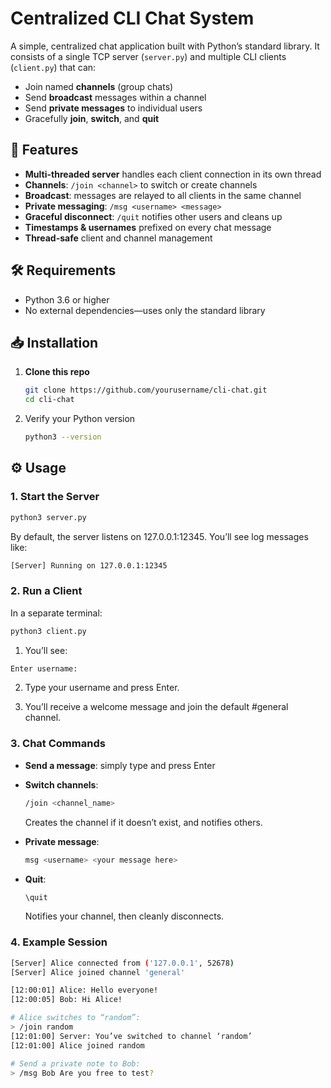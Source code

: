 # Centralized CLI Chat System

A simple, centralized chat application built with Python’s standard library. It consists of a single TCP server (`server.py`) and multiple CLI clients (`client.py`) that can:

- Join named **channels** (group chats)  
- Send **broadcast** messages within a channel  
- Send **private messages** to individual users  
- Gracefully **join**, **switch**, and **quit**  

## 🚀 Features

- **Multi-threaded server** handles each client connection in its own thread  
- **Channels**: `/join <channel>` to switch or create channels  
- **Broadcast**: messages are relayed to all clients in the same channel  
- **Private messaging**: `/msg <username> <message>`  
- **Graceful disconnect**: `/quit` notifies other users and cleans up  
- **Timestamps & usernames** prefixed on every chat message  
- **Thread-safe** client and channel management  


## 🛠️ Requirements

- Python 3.6 or higher  
- No external dependencies—uses only the standard library  


## 📥 Installation

1. **Clone this repo**  
   ```bash
   git clone https://github.com/yourusername/cli-chat.git
   cd cli-chat
   ```

2. Verify your Python version
    ```bash
    python3 --version
    ```

## ⚙️ Usage

### 1. Start the Server

```bash
python3 server.py
```

By default, the server listens on 127.0.0.1:12345. You’ll see log messages like:

```bash
[Server] Running on 127.0.0.1:12345
```

### 2. Run a Client

In a separate terminal:

```bash
python3 client.py
```

1. You’ll see:

```bash
Enter username:
```

2. Type your username and press Enter.

3. You’ll receive a welcome message and join the default #general channel.

### 3. Chat Commands

- **Send a message**: simply type and press Enter

- **Switch channels**:

    ```bash
    /join <channel_name>
    ```
    Creates the channel if it doesn’t exist, and notifies others.

- **Private message**:

    ```bash
    msg <username> <your message here>
    ```

- **Quit**:

    ```bash
    \quit
    ```

    Notifies your channel, then cleanly disconnects.

### 4. Example Session

```bash
[Server] Alice connected from ('127.0.0.1', 52678)
[Server] Alice joined channel 'general'

[12:00:01] Alice: Hello everyone!
[12:00:05] Bob: Hi Alice!

# Alice switches to “random”:
> /join random
[12:01:00] Server: You’ve switched to channel ‘random’
[12:01:00] Alice joined random

# Send a private note to Bob:
> /msg Bob Are you free to test?
```

